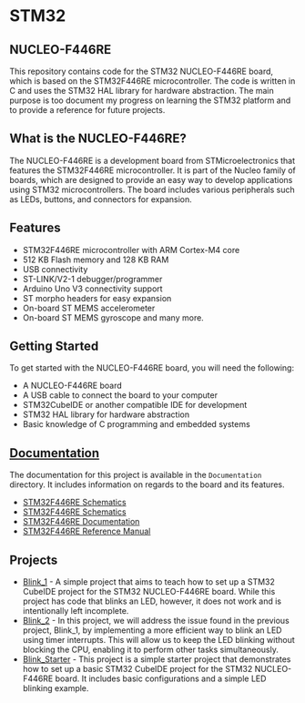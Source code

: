 # STM32 

## NUCLEO-F446RE

This repository contains code for the STM32 NUCLEO-F446RE board, which is based on the STM32F446RE microcontroller. The code is written in C and uses the STM32 HAL library for hardware abstraction. The main purpose is too document my progress on learning the STM32 platform and to provide a reference for future projects.

## What is the NUCLEO-F446RE?
The NUCLEO-F446RE is a development board from STMicroelectronics that features the STM32F446RE microcontroller. It is part of the Nucleo family of boards, which are designed to provide an easy way to develop applications using STM32 microcontrollers. The board includes various peripherals such as LEDs, buttons, and connectors for expansion.

## Features
- STM32F446RE microcontroller with ARM Cortex-M4 core
- 512 KB Flash memory and 128 KB RAM
- USB connectivity
- ST-LINK/V2-1 debugger/programmer
- Arduino Uno V3 connectivity support
- ST morpho headers for easy expansion
- On-board ST MEMS accelerometer
- On-board ST MEMS gyroscope and many more.

## Getting Started
To get started with the NUCLEO-F446RE board, you will need the following:
- A NUCLEO-F446RE board
- A USB cable to connect the board to your computer
- STM32CubeIDE or another compatible IDE for development
- STM32 HAL library for hardware abstraction
- Basic knowledge of C programming and embedded systems

## [Documentation](#documentation)
The documentation for this project is available in the `Documentation` directory. It includes information on regards to the board and its features.

- [STM32F446RE Schematics](Documentation/mb1136-default-c03_schematic.pdf)
- [STM32F446RE Schematics](Documentation/mb1136-default-c04_schematic.pdf)
- [STM32F446RE Documentation](Documentation/stm32f446mc.pdf)
- [STM32F446RE Reference Manual](Documentation/um1724-stm32-nucleo64-boards-mb1136-stmicroelectronics.pdf)

## Projects

- [Blink_1](Blink_1/README.md) - A simple project that aims to teach how to set up a STM32 CubeIDE project for the STM32 NUCLEO-F446RE board. While this project has code that blinks an LED, however, it does not work and is intentionally left incomplete.
- [Blink_2](Blink_2/README.md) - In this project, we will address the issue found in the previous project, Blink_1, by implementing a more efficient way to blink an LED using timer interrupts. This will allow us to keep the LED blinking without blocking the CPU, enabling it to perform other tasks simultaneously.
- [Blink_Starter](Blink_Starter/README.md) - This project is a simple starter project that demonstrates how to set up a basic STM32 CubeIDE project for the STM32 NUCLEO-F446RE board. It includes basic configurations and a simple LED blinking example.





